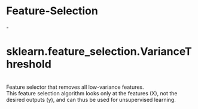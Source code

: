 # Feature-Selection

-<h1>sklearn.feature_selection.VarianceThreshold</h1><br>
  Feature selector that removes all low-variance features. <br>
  This feature selection algorithm looks only at the features (X), not the desired outputs (y), and can thus be used for unsupervised learning.<br>
